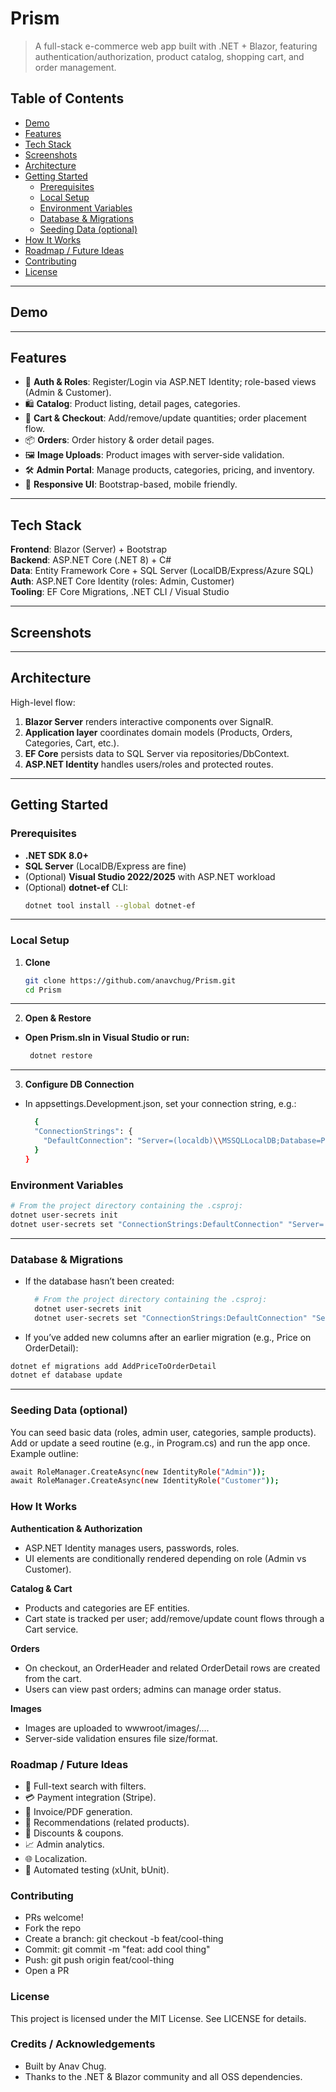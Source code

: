 # Prism

> A full-stack e-commerce web app built with .NET + Blazor, featuring authentication/authorization, product catalog, shopping cart, and order management.

<!-- BADGES (optional)
[![.NET](https://img.shields.io/badge/.NET-8.0-512BD4)]()
[![License: MIT](https://img.shields.io/badge/License-MIT-green.svg)]()
[![Build](https://img.shields.io/github/actions/workflow/status/anavchug/Prism/build.yaml?label=build)]()
-->

## Table of Contents
- [Demo](#demo)
- [Features](#features)
- [Tech Stack](#tech-stack)
- [Screenshots](#screenshots)
- [Architecture](#architecture)
- [Getting Started](#getting-started)
  - [Prerequisites](#prerequisites)
  - [Local Setup](#local-setup)
  - [Environment Variables](#environment-variables)
  - [Database & Migrations](#database--migrations)
  - [Seeding Data (optional)](#seeding-data-optional)
- [How It Works](#how-it-works)
- [Roadmap / Future Ideas](#roadmap--future-ideas)
- [Contributing](#contributing)
- [License](#license)

---

## Demo

<!-- PLACEHOLDER: Link or GIF -->
<!-- e.g., https://your-demo-url -->
<!-- ![Demo GIF](docs/demo.gif) -->

---

## Features
- 🔐 **Auth & Roles**: Register/Login via ASP.NET Identity; role-based views (Admin & Customer).
- 🛍️ **Catalog**: Product listing, detail pages, categories.
- 🧺 **Cart & Checkout**: Add/remove/update quantities; order placement flow.
- 📦 **Orders**: Order history & order detail pages.
- 🖼️ **Image Uploads**: Product images with server-side validation.
- 🛠️ **Admin Portal**: Manage products, categories, pricing, and inventory.
- 📱 **Responsive UI**: Bootstrap-based, mobile friendly.

---

## Tech Stack
**Frontend**: Blazor (Server) + Bootstrap  
**Backend**: ASP.NET Core (.NET 8) + C#  
**Data**: Entity Framework Core + SQL Server (LocalDB/Express/Azure SQL)  
**Auth**: ASP.NET Core Identity (roles: Admin, Customer)  
**Tooling**: EF Core Migrations, .NET CLI / Visual Studio

---

## Screenshots

<!-- PLACEHOLDERS -->
<!-- ![Home](docs/screenshots/home.png) -->
<!-- ![Product List](docs/screenshots/products.png) -->
<!-- ![Cart](docs/screenshots/cart.png) -->
<!-- ![Admin - Create Product](docs/screenshots/admin-create-product.png) -->

---

## Architecture
High-level flow:
1. **Blazor Server** renders interactive components over SignalR.
2. **Application layer** coordinates domain models (Products, Orders, Categories, Cart, etc.).
3. **EF Core** persists data to SQL Server via repositories/DbContext.
4. **ASP.NET Identity** handles users/roles and protected routes.

<!-- PLACEHOLDER: Architecture Diagram -->
<!-- ![Architecture](docs/architecture/diagram.png) -->

---

## Getting Started

### Prerequisites
- **.NET SDK 8.0+**
- **SQL Server** (LocalDB/Express are fine)
- (Optional) **Visual Studio 2022/2025** with ASP.NET workload
- (Optional) **dotnet-ef** CLI:
  ```bash
  dotnet tool install --global dotnet-ef

---
  ### Local Setup
  1. **Clone**
       ```bash
       git clone https://github.com/anavchug/Prism.git
       cd Prism
---
2. **Open & Restore**

- **Open Prism.sln in Visual Studio or run:**
   ```bash
    dotnet restore

---
3. **Configure DB Connection**
- In appsettings.Development.json, set your connection string, e.g.:
  ```bash
    {
    "ConnectionStrings": {
      "DefaultConnection": "Server=(localdb)\\MSSQLLocalDB;Database=PrismDb;Trusted_Connection=True;MultipleActiveResultSets=true"
    }
  }
  
  
### Environment Variables
```bash
# From the project directory containing the .csproj:
dotnet user-secrets init
dotnet user-secrets set "ConnectionStrings:DefaultConnection" "Server=...;Database=PrismDb;..."
```
---

### Database & Migrations
- If the database hasn’t been created:
  ```bash
    # From the project directory containing the .csproj:
    dotnet user-secrets init
    dotnet user-secrets set "ConnectionStrings:DefaultConnection" "Server=...;Database=PrismDb;..."
  ```

- If you’ve added new columns after an earlier migration (e.g., Price on OrderDetail):
 ```bash
dotnet ef migrations add AddPriceToOrderDetail
dotnet ef database update
```
---
### Seeding Data (optional)

You can seed basic data (roles, admin user, categories, sample products).
Add or update a seed routine (e.g., in Program.cs) and run the app once. Example outline:

```bash
await RoleManager.CreateAsync(new IdentityRole("Admin"));
await RoleManager.CreateAsync(new IdentityRole("Customer"));
```

### How It Works

**Authentication & Authorization**

- ASP.NET Identity manages users, passwords, roles.
- UI elements are conditionally rendered depending on role (Admin vs Customer).

**Catalog & Cart**

- Products and categories are EF entities.
- Cart state is tracked per user; add/remove/update count flows through a Cart service.

**Orders**

- On checkout, an OrderHeader and related OrderDetail rows are created from the cart.
- Users can view past orders; admins can manage order status.

**Images**

- Images are uploaded to wwwroot/images/....
- Server-side validation ensures file size/format.

### Roadmap / Future Ideas

- 🔎 Full-text search with filters.
- 💳 Payment integration (Stripe).
- 🧾 Invoice/PDF generation.
- 🧠 Recommendations (related products).
- 🧮 Discounts & coupons.
- 📈 Admin analytics.
- 🌐 Localization.
- 🧪 Automated testing (xUnit, bUnit).

### Contributing
- PRs welcome!
- Fork the repo
- Create a branch: git checkout -b feat/cool-thing
- Commit: git commit -m "feat: add cool thing"
- Push: git push origin feat/cool-thing
- Open a PR

### License

This project is licensed under the MIT License. See LICENSE for details.

### Credits / Acknowledgements

- Built by Anav Chug.
- Thanks to the .NET & Blazor community and all OSS dependencies.
